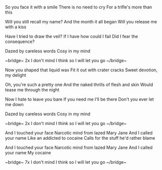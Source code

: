 So you face it with a smile
There is no need to cry
For a trifle's more than this

Will you still recall my name?
And the month it all began
Will you release me with a kiss

Have I tried to draw the veil?
If I have how could I fail
Did I fear the consequence?

Dazed by careless words
Cosy in my mind

~bridge~
2x
I don't mind
I think so
I will let you go
~/bridge~

Now you shaped that liquid wax
Fit it out with crater cracks
Sweet devotion, my delight

Oh, you're such a pretty one
And the naked thrills of flesh and skin
Would tease me through the night

Now I hate to leave you bare
If you need me I'll be there
Don't you ever let me down

Dazed by careless words
Cosy in my mind

~bridge~
2x
I don't mind
I think so
I will let you go
~/bridge~

And I touched your face
Narcotic mind from lazed Mary Jane
And I called your name
Like an addicted to cocaine
Calls for the stuff he'd rather blame

And I touched your face
Narcotic mind from lazed Mary Jane
And I called your name
My cocaine

~bridge~
7x
I don't mind
I think so
I will let you go
~/bridge~